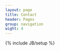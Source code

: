 ```yaml
---
layout: page
title: Contact 
header: Pages
group: navigation
wight: 4
---
```

{% include JB/setup %}

